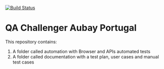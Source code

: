[![Build Status](https://travis-ci.org/prfrancaf/desafio-tecnico-qa-aubaypt.svg?branch=master)](https://travis-ci.org/prfrancaf/desafio-tecnico-qa-aubaypt)
# QA Challenger Aubay Portugal

This repository contains:

1. A folder called automation with Browser and APIs automated tests
2. A folder called documentation with a test plan, user cases and manual test cases
